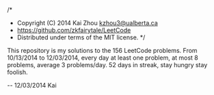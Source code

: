 /*
 * Copyright (C) 2014 Kai Zhou <kzhou3@ualberta.ca>
 * https://github.com/zkfairytale/LeetCode
 * Distributed under terms of the MIT license.
 */

This repository is my solutions to the 156 LeetCode problems.
From 10/13/2014 to 12/03/2014, every day at least one problem, at most 8 problems, average 3 problems/day. 
52 days in streak, stay hungry stay foolish.

--
12/03/2014
Kai
